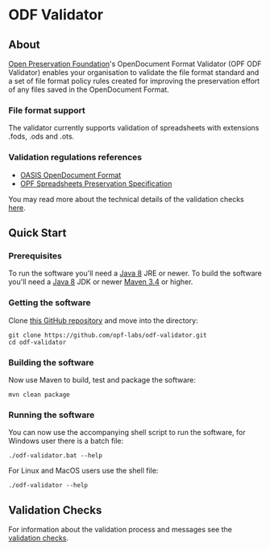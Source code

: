 # ODF Validator

## About

[Open Preservation Foundation](https://openpreservation.org/)'s OpenDocument Format Validator (OPF ODF Validator) enables your organisation to validate the file format standard and a set of file format policy rules created for improving the preservation effort of any files saved in the OpenDocument Format.

### File format support

The validator currently supports validation of spreadsheets with extensions .fods, .ods and .ots.

### Validation regulations references

* [OASIS OpenDocument Format](https://www.oasis-open.org/committees/tc_home.php?wg_abbrev=office)
* [OPF Spreadsheets Preservation Specification](https://github.com/opf-labs/Spreadsheets-Preservation-Specification)

You may read more about the technical details of the validation checks [here](docs/VALIDATION.md).

## Quick Start

### Prerequisites

To run the software you'll need a [Java 8](https://www.java.com/en/download/manual.jsp) JRE or newer.
To build the software you'll need a [Java 8](https://www.oracle.com/java/technologies/downloads/#java17) JDK or newer [Maven 3.4](https://maven.apache.org/download.cgi) or higher.

### Getting the software

Clone [this GitHub repository](https://github.com/opf-labs/odf-validator.git) and move into the directory:

```shell
git clone https://github.com/opf-labs/odf-validator.git
cd odf-validator
```

### Building the software

Now use Maven to build, test and package the software:

```shell
mvn clean package
```

### Running the software

You can now use the accompanying shell script to run the software, for Windows user there is a batch file:

```shell
./odf-validator.bat --help
```

For Linux and MacOS users use the shell file:

```shell
./odf-validator --help
```

## Validation Checks

For information about the validation process and messages see the [validation checks](docs/VALIDATION.md).
